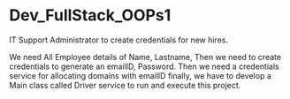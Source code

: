 # Dev_FullStack_OOPs1
IT Support Administrator to create credentials for new hires.

We need All Employee details of Name, Lastname, 
Then we need to create credentials to generate an emailID, Password.
Then we need a credentials service for allocating domains with emailID
finally, we have to develop a Main class called Driver service to run and execute this project.
